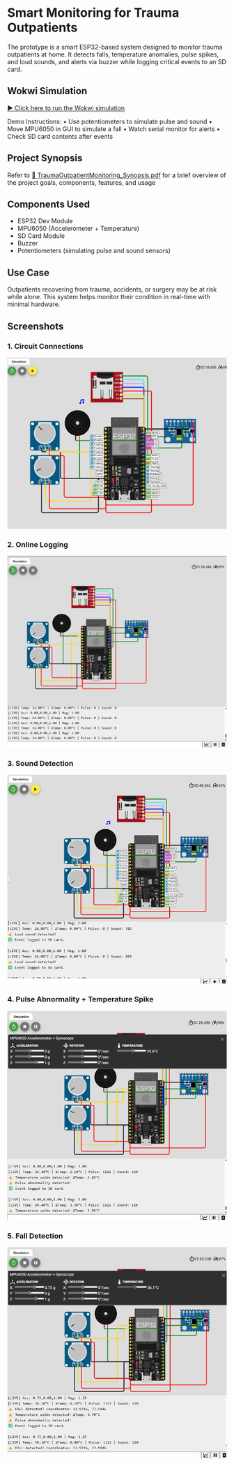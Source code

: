 # Smart Monitoring for Trauma Outpatients

The prototype is a smart ESP32-based system designed to monitor trauma outpatients at home. It detects falls, temperature anomalies, pulse spikes, and loud sounds, and alerts via buzzer while logging critical events to an SD card.

## Wokwi Simulation

[▶️ Click here to run the Wokwi simulation](https://wokwi.com/projects/433441869261032449)

Demo Instructions:
•	Use potentiometers to simulate pulse and sound
•	Move MPU6050 in GUI to simulate a fall
•	Watch serial monitor for alerts
•	Check SD card contents after events

## Project Synopsis

Refer to [📄 TraumaOutpatientMonitoring_Synopsis.pdf](TraumaOutpatientMonitoring_Synopsis.pdf) for a brief overview of the project goals, components, features, and usage

## Components Used
- ESP32 Dev Module
- MPU6050 (Accelerometer + Temperature)
- SD Card Module
- Buzzer
- Potentiometers (simulating pulse and sound sensors)

## Use Case
Outpatients recovering from trauma, accidents, or surgery may be at risk while alone. This system helps monitor their condition in real-time with minimal hardware.

## Screenshots

### 1. Circuit Connections  
![Circuit Connections](circuit_connections.jpg)

### 2. Online Logging  
![Online Logging](online_serial_logging.jpg)

### 3. Sound Detection  
![Sound Detection](sound_detection.jpg)

### 4. Pulse Abnormality + Temperature Spike  
![Pulse & Temp Alert](temp_spike.jpg)

### 5. Fall Detection  
![Fall Detection](fall_detection.jpg)

